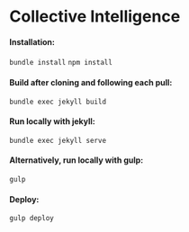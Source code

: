 # Collective Intelligence

#### Installation:

`bundle install`
`npm install` 

#### Build after cloning and following each pull:
`bundle exec jekyll build`

#### Run locally with jekyll:
`bundle exec jekyll serve`

#### Alternatively, run locally with gulp:
`gulp`

#### Deploy:
`gulp deploy`